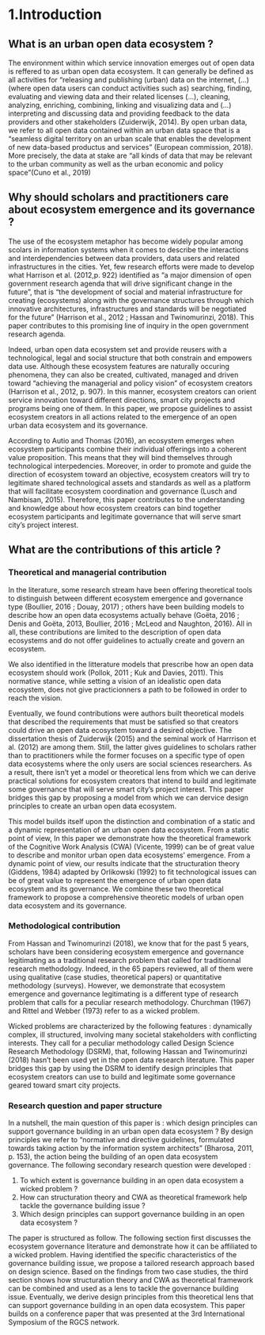 # 1.Introduction

## What is an urban open data ecosystem ? 



The environment within which service innovation emerges out of open data is reffered to as urban open data ecosystem. It can generally be defined as all activities for “releasing and publishing \(urban\) data on the internet, \(...\)\(where open data users can conduct activities such as\) searching, finding, evaluating and viewing data and their related licenses \(...\), cleaning, analyzing, enriching, combining, linking and visualizing data and \(...\) interpreting and discussing data and providing feedback to the data providers and other stakeholders \(Zuiderwijk, 2014\). By open urban data, we refer to all open data contained within an urban data space that is a “seamless digital territory on an urban scale that enables the development of new data-based productus and services” \(European commission, 2018\). More precisely, the data at stake are “all kinds of data that may be relevant to the urban community as well as the urban economic and policy space”\(Cuno et al., 2019\)  


## Why should scholars and practitioners care about ecosystem emergence and its governance ? 

The use of the ecosystem metaphor has become widely popular among scolars in information systems when it comes to describe the interactions and interdependencies between data providers, data users and related infrastructures in the cities. Yet, few research efforts were made to develop what Harrison et al. \(2012,p. 922\) identified as “a major dimension of open government research agenda that will drive significant change in the future”, that is “the development of social and material infrastructure for creating \(ecosystems\) along with the governance structures through which innovative architectures, infrastructures and standards will be negotiated for the future” \(Harrison et al., 2012 ; Hassan and Twinomurinzi, 2018\). This paper contributes to this promising line of inquiry in the open government research agenda.  


Indeed, urban open data ecosystem set and provide reusers with a technological, legal and social structure that both constrain and empowers data use. Although these ecosystem features are naturally occuring phenomena, they can also be created, cultivated, managed and driven toward “achieving the managerial and policy vision” of ecosystem creators \(Harrison et al., 2012, p. 907\). In this manner, ecosystem creators can orient service innovation toward different directions, smart city projects and programs being one of them. In this paper, we propose guidelines to assist ecosystem creators in all actions related to the emergence of an open urban data ecosystem and its governance.   


According to Autio and Thomas \(2016\), an ecosystem emerges when ecosystem participants combine their individual offerings into a coherent value proposition. This means that they will bind themselves through technological interpedencies. Moreover, in order to promote and guide the direction of ecosystem toward an objective, ecosystem creators will try to legitimate shared technological assets and standards as well as a platform that will facilitate ecosystem coordination and governance \(Lusch and Nambisan, 2015\). Therefore, this paper contributes to the understanding and knowledge about how ecosystem creators can bind together ecosystem participants and legitimate governance that will serve smart city’s project interest.   


## What are the contributions of this article ? 

### Theoretical and managerial contribution

In the literature, some research stream have been offering theoretical tools to distinguish between different ecosystem emergence and governance type \(Boullier, 2016 ; Douay, 2017\) ; others have been building models to describe how an open data ecosystems actually behave \(Goëta, 2016 ; Denis and Goëta, 2013, Boullier, 2016 ; McLeod and Naughton, 2016\). All in all, these contributions are limited to the description of open data ecosystems and do not offer guidelines to actually create and govern an ecosystem. 

We also identified in the litterature models that prescribe how an open data ecosystem should work \(Pollok, 2011 ; Kuk and Davies, 2011\). This normative stance, while setting a vision of an idealistic open data ecosystem, does not give practicionners a path to be followed in order to reach the vision. 

Eventually, we found contributions were authors built theoretical models that described the requirements that must be satisfied so that creators could drive an open data ecosystem toward a desired objective. The dissertation thesis of Zuiderwijk \(2015\) and the seminal work of Harrrison et al. \(2012\) are among them. Still, the latter gives guidelines to scholars rather than to practitioners while the former focuses on a specific type of open data ecosystems where the only users are social sciences researchers. As a result, there isn’t yet a model or theoretical lens from which we can derive practical solutions for ecosystem creators that intend to build and legitimate some governance that will serve smart city’s project interest. This paper bridges this gap by proposing a model from which we can dervice design principles to create an urban open data ecosystem.    


This model builds itself upon the distinction and combination of a static and a dynamic representation of an urban open data ecosystem. From a static point of view, In this paper we demonstrate how the theoretical framework of the Cognitive Work Analysis \(CWA\) \(Vicente, 1999\) can be of great value to describe and monitor urban open data ecosystems’ emergence. From a dynamic point of view, our results indicate that the structuration theory \(Giddens, 1984\) adapted by Orlikowski \(1992\) to fit technological issues can be of great value to represent the emergence of urban open data ecosystem and its governance. We combine these two theoretical framework to propose a comprehensive theoretic models of urban open data ecosystem and its governance.  


### Methodological contribution

From Hassan and Twinomurinzi \(2018\), we know that for the past 5 years, scholars have been considering ecosystem emergence and governance legitimating as a traditional research problem that called for traditionnal research methodology. Indeed, in the 65 papers reviewed, all of them were using qualitative \(case studies, theoretical papers\) or quantitative methodology \(surveys\). However, we demonstrate that ecosystem emergence and governance legitimating is a different type of research problem that calls for a peculiar research methodology. Churchman \(1967\) and Rittel and Webber \(1973\) refer to as a wicked problem. 

Wicked problems are characterized by the following features :  dynamically complex, ill structured, involving many societal stakeholders with conflicting interests. They call for a peculiar methodology called Design Science Research Methodology \(DSRM\), that, following Hassan and Twinomurinzi \(2018\) hasn’t been used yet in the open data research literature. This paper bridges this gap by using the DSRM to identify design principles that ecosystem creators can use to build and legitimate some governance geared toward smart city projects.   


### Research question and paper structure

In a nutshell, the main question of this paper is : which design principles can support governance building in an urban open data ecosystem ? By design principles we refer to  “normative and directive guidelines, formulated towards taking action by the information system architects” \(Bharosa, 2011, p. 153\), the action being the building of an open data ecosystem governance. The following secondary research question were developed :   


1. To which extent is governance building in an open data ecosystem a wicked problem ? 
2. How can structuration theory and CWA as theoretical framework help tackle the governance building issue ? 
3. Which design principles can support governance building in an open data ecosystem ? 

The paper is structured as follow. The following section first discusses the ecosystem governance literature and demonstrate how it can be affiliated to a wicked problem. Having identified the specific characteristics of the governance building issue, we propose a tailored research approach based on design science. Based on the findings from two case studies, the third section shows how structuration theory and CWA as theoretical framework can be combined and used as a lens to tackle the governance building issue. Eventually, we derive design principles from this theoretical lens that can support governance building in an open data ecosystem. This paper builds on a conference paper that was presented at the 3rd International Symposium of the RGCS network.  


